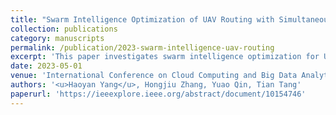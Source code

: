 ```yaml
---
title: "Swarm Intelligence Optimization of UAV Routing with Simultaneously Stochastic Pick-up and Delivery during COVID-19"
collection: publications
category: manuscripts
permalink: /publication/2023-swarm-intelligence-uav-routing
excerpt: 'This paper investigates swarm intelligence optimization for UAV routing during COVID-19.'
date: 2023-05-01
venue: 'International Conference on Cloud Computing and Big Data Analytics (ICCCBDA)'
authors: '<u>Haoyan Yang</u>, Hongjiu Zhang, Yuao Qin, Tian Tang'
paperurl: 'https://ieeexplore.ieee.org/abstract/document/10154746'
---
```

